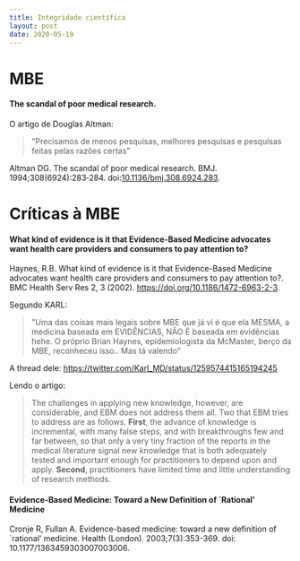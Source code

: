 ```yaml
---
title: Integridade científica
layout: post
date: 2020-05-19
---
```



# MBE

#### The scandal of poor medical research.

O artigo de Douglas Altman: 

> "Precisamos de menos pesquisas, melhores pesquisas e pesquisas feitas pelas razões certas”

Altman DG. The scandal of poor medical research. BMJ. 1994;308(6924):283‐284. doi:[10.1136/bmj.308.6924.283](https://doi.org/10.1136/bmj.308.6924.283).

# Críticas à MBE

#### What kind of evidence is it that Evidence-Based Medicine advocates want health care providers and consumers to pay attention to?

Haynes, R.B. What kind of evidence is it that Evidence-Based Medicine advocates want health care providers and consumers to pay attention to?. BMC Health Serv Res 2, 3 (2002). https://doi.org/10.1186/1472-6963-2-3.

Segundo KARL: 

> "Uma das coisas mais legais sobre MBE que já vi é que ela MESMA, a medicina baseada em EVIDÊNCIAS, NÃO É baseada em evidências hehe. O próprio Brian Haynes, epidemiologista da McMaster, berço da MBE, reconheceu isso.. Mas tá valendo"

A thread dele: <https://twitter.com/Karl_MD/status/1259574415165194245>

Lendo o artigo:

> The challenges in applying new knowledge, however, are considerable, and EBM does not address them all. Two that EBM tries to address are as follows. **First**, the advance of knowledge is incremental, with many false steps, and with breakthroughs few and far between, so that only a very tiny fraction of the reports in the medical literature signal new knowledge that is both adequately tested and important enough for practitioners to depend upon and apply. **Second**, practitioners have limited time and little understanding of research methods.


#### Evidence-Based Medicine: Toward a New Definition of `Rational' Medicine

Cronje R, Fullan A. Evidence-based medicine: toward a new definition of `rational’ medicine. Health (London). 2003;7(3):353-369. doi:
10.1177/1363459303007003006.



